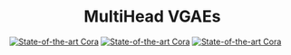 <h1 align="center">MultiHead VGAEs</h1>

  
[![State-of-the-art Cora](https://img.shields.io/static/v1?label=State-of-the-art&message=Cora&color=7B4803&align=center)](https://github.com/trekhleb/state-of-the-art-shitcode)
[![State-of-the-art Cora](https://img.shields.io/static/v1?label=State-of-the-art&message=Cora&color=7B4803&align=center)](https://github.com/trekhleb/state-of-the-art-shitcode)
[![State-of-the-art Cora](https://img.shields.io/static/v1?label=State-of-the-art&message=Cora&color=7B4803&align=center)](https://github.com/trekhleb/state-of-the-art-shitcode)
